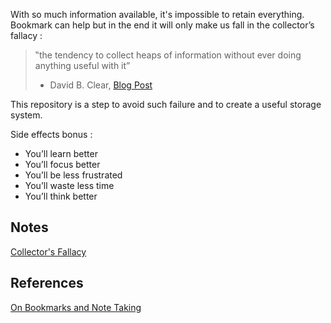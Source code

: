 With so much information available, it's impossible to retain everything. Bookmark can help but in the end it will only make us fall in the collector’s fallacy :
>‟the tendency to collect heaps of information without ever doing anything useful with it”
> - David B. Clear, [Blog Post](https://writingcooperative.com/zettelkasten-how-one-german-scholar-was-so-freakishly-productive-997e4e0ca125)

This repository is a step to avoid such failure and to create a useful storage system. 

Side effects bonus :
* You’ll learn better
* You’ll focus better
* You’ll be less frustrated
* You’ll waste less time
* You’ll think better

## Notes

[Collector's Fallacy](https://github.com/MidnightCitizen/knowledge/blob/master/principles/collector_fallacy.md)

## References

[On Bookmarks and Note Taking](https://chrisman.github.io/11.html)
